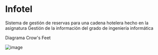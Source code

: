 # Infotel
Sistema de gestión de reservas para una cadena hotelera hecho en la asignatura Gestión de la información del grado de ingeniería informática

Diagrama Crow's Feet

![image](https://user-images.githubusercontent.com/58994866/172066550-7aea0fc0-adbf-4b2c-8e58-8985d24f6084.png)
